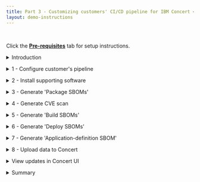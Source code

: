 ```yaml
---
title: Part 3 - Customizing customers' CI/CD pipeline for IBM Concert <br/> <small> <i> Tech Sales enablement </i> </small>
layout: demo-instructions
---
```


<span id="top"></span>

<br/>

Click the [**Pre-requisites**](pre-requisites) tab for setup instructions.

<details markdown="1">

<summary>Introduction</summary>

In the CI/CD pipeline, vulnerability scanning plays a critical role in ensuring that security is embedded into the software delivery process. The optimal point for conducting these scans is between TEST and RELEASE. At this stage, the code has passed functional testing, ensuring it meets quality standards. But before it is packaged and deployed, it undergoes security scrutiny.

<inline-notification text="Each customer’s IBM Concert implementation can vary based on their environment and CI/CD workflows, which may result in different stage names or configurations. Flexibility is key to addressing customer-specific needs, while ensuring core CI/CD integration principles are maintained."></inline-notification>

<br/>

</details>

<p/>

<details markdown="1">

<summary>1 - Configure customer's pipeline</summary>

In the non-production CI/CD environment provisioned by the customer in advance of the PoV, the following changes should be performed to ensure a smooth and effective demonstration. 

<br/>

| **Action** 1.1 | If not already present, insert a secondary inner pipeline labeled **vulnerability-analysis** between **TEST** and **RELEASE** in the customer's pipeline.  |
| :--- | :--- |
|  | This can be done by utilizing the modularity of both Jenkins and Tekton to invoke a dedicated security check pipeline from within the main pipeline. <br/><br/> In Jenkins, this secondary pipeline can be set up as a downstream job, triggered from the main pipeline using the build step. |

### Action 1.1: Review and update global variables in the table below.

"For faster implementation during the demo, we have pre-populated the demo repo with most of the variables below. Each variable is explained in detail below for improved understanding.

<div class="table_component" role="region" tabindex="0">
<table>
    <thead>
        <tr>
            <th>
                <div>
                    <div>Environment variable</div>
                </div>
            </th>
            <th>Description and code snippet</th>
        </tr>
    </thead>
    <tbody>
        <tr>
            <td><strong>Platform architecture</strong><br></td>
            <td>
                <div>
                    <div>Define the architecture of your machine: MacOS, Linux, or Windows. <br/> <img src="images/1-1.png" width="825" /></div>
                </div>
            </td>
        </tr>
        <tr>
            <td><strong>Containerization platform</strong><br></td>
            <td>
                <div>
                    <div>Choose between Docker and Podman for building the container images in the demo (Docker is preferred).<br/> <img src="images/1-2.png" width="725" /></div>
                </div>
            </td>
        </tr>
        <tr>
            <td><strong>Demo app name</strong><br></td>
            <td>
                <div>
                    <div>Name of the demo application <br/> <img src="images/1-3.png" width="250" /></div>
                </div>
            </td>
        </tr>
        <tr>
            <td><strong>Demo app criticality</strong><br></td>
            <td>
                <div>
                    <div>Define how critical this application is to the business (1 = low and 5 = high) <br/> <img src="images/1-4.png" width="250" /></div>
                </div>
            </td>
        </tr>
        <tr>
            <td><strong>Demo app repository URL</strong><br></td>
            <td>
                <div>
                    <div>Enter a link to the source code repositories for every microservice in the application. Typically there is one repository per microservice. <br/> <img src="images/1-5.png" width="525" /></div>
                </div>
            </td>
        </tr>
        <tr>
            <td><strong>Demo app version</strong><br></td>
            <td>
                <div>
                    <div>Enter a version for the application. Latest is an accepted term.<br/> <img src="images/1-6.png" width="225" /></div>
                </div>
            </td>
        </tr>
        <tr>
            <td><strong>Demo app component</strong><br></td>
            <td>
                <div>
                    <div>Enter the name of each microservice, ensuring the order is consistent with above variables.<br/> <img src="images/1-7.png" width="375" /></div>
                </div>
            </td>
        </tr>
        <tr>
            <td><strong>Demo app repo name</strong><br></td>
            <td>
                <div>
                    <div>Enter the name of each microservice code repository, ensuring the order is consistent with above variables. <br/> <img src="images/1-8.png" width="375" /></div>
                </div>
            </td>
        </tr>
        <tr>
            <td><strong>Demo app source code repo URL</strong><br></td>
            <td>
                <div>
                    <div>Enter the URL of the source code repository for each microservice, ensuring the order is consistent with above variables. <br/> <img src="images/1-9.png" width="925" /></div>
                </div>
            </td>
        </tr>
        <tr>
            <td><strong>Demo app image URL</strong><br></td>
            <td>
                <div>
                    <div>Enter the name of the docker image for each microservice, ensuring the order is consistent with above variables.<br/> <img src="images/1-10.png" width="550" /><br/><br/> Note: All images for this demo have been pre-built and are ready to be pulled for use in the helper scripts.</div>
                </div>
            </td>
        </tr>
        <tr>
            <td><strong>Demo app image tag</strong><br></td>
            <td>
                <div>
                    <div>Enter the name of the tag for each docker image, ensuring the order is consistent with above variables. Latest is an accepted term.<br/> <img src="images/1-11.png" width="350" /></div>
                </div>
            </td>
        </tr>
        <tr>
            <td><strong>Demo app repository branch</strong><br></td>
            <td>
                <div>
                    <div>Enter the name of the repo branch for each microservice, ensuring the order is consistent with above variables. <br/> <img src="images/1-12.png" width="350" /></div>
                </div>
            </td>
        </tr>
        <tr>
            <td><strong>Demo app access points</strong><br></td>
            <td>
                <div>
                    <div>Enter the access points for each microservice, ensuring the order is consistent with above variables. <br/><br/> The access points are listed in an array of the following format:<br/> [ microservice_name | environemnt_name | access_point_name | access_point_url | visibility] <img src="images/1-13.png" width="1200" /></div>
                </div>
            </td>
        </tr>
        <tr>
            <td>
                <p><strong>Build number</strong><br><br><strong>Inventroy build number</strong><br><br><strong>Concert URN prefix</strong></p>
            </td>
            <td>
                <div>
                    <div>Enter build numbers and the Concert URN prefix. In the absence of a pipeline, these values need to be provided manually. <br/> <img src="images/1-14.png" width="325" /></div>
                </div>
            </td>
        </tr>
        <tr>
            <td>
                <p><strong>Kubernetes platform</strong><br><br><strong>Environment platform</strong><br><br><strong>Cluster ID</strong><br><br><strong>Cluster region</strong><br><br><strong>Cluster name</strong><br><br><strong>Cluster namespace</strong><br><br><strong>Kubernetes platform type</strong><br><br><strong>Kubernetes platform name</strong><br><br><strong>Cluster environment platform</strong></p>
            </td>
            <td>
                <div>
                    <div>Enter the deployment information for the application.<br/> <img src="images/1-15.png" width="375" /></div>
                </div>
            </td>
        </tr>
        <tr>
            <td>
                <p><strong>Business name</strong><br><br><strong>Business unit name</strong><br><br><strong>Contact email</strong><br><br><strong>Contact phone</strong></p>
            </td>
            <td>
                <div>
                    <div>Enter SBOM owner and contact details. <br/> <img src="images/1-16.png" width="275" /></div>
                </div>
            </td>
        </tr>
        <tr>
            <td>
                <p><strong>Concert ingestion endpoint</strong><br><br><strong>Concert ingestion instance ID</strong><br><br><strong>Concert ingestion token</strong><br><br><strong>Concert ingestion user</strong><br><br><strong>Concert ingestion password</strong></p>
            </td>
            <td>
                <div>
                    <div>Enter information for a specific Concert instance.<br/> <img src="images/1-17.png" width="500" /><br/><br/>If a Concert token is not available, the Concert username & password can also be used to upload data using the API.<br/> <img src="images/1-18.png" width="500" /></div>
                </div>
            </td>
        </tr>
    </tbody>
</table>
<div style="margin-top:8px">Made with <a href="https://www.htmltables.io/" target="_blank">HTML Tables</a></div>
</div>

<!-- <Show source code for install script> -->

**[Go to top](#top)**

<br/><br/>

</details>

<p/>

<details markdown="1">

<summary>2 - Install supporting software</summary>

The install_supporting_software.sh shell script will install the IBM Concert toolkit, Grype, Docker and other software needed for this demo.

### Action 2.1: Execute the code below in a terminal.

<code class="code-block"> ./install_supporting_software.sh </code>

The shell script will install the following: <br/>

| **Software** | **Description** |
| :--- | :--- |
| **IBM Concert toolkit** | Framework required to generate SBOMs and interact with IBM Concert APIs |
| **grype** | Vulnerability scanner for container images and filesystems |
| **Syft** | Tool for generating SBOMs from container images and filesystems |
| **cdxgen** | Tool required to generate CycloneDX SBOMs for various programming languages |
| **Python3** and **pip3** | Essential for running Python scripts and managing Python packages |
| **Homebrew** | Package manager for macOS that simplifies the installation, updating and management of software and libraries |
| **Node.js** | Required to enable the execution of JavaScript code server-side and the development of scalable network applications |
| **nvm** | Enable you to manage multiple versions of Node.js, making it easy to switch between different versions for various projects and development environments |
| **rpm** | Needed for installing certain packages like Syft |
| **Gradle** | Open-source build automation tool that streamlines the building, testing and deployment of software projects with its flexible and powerful capabilities |
| **jq** | Lightweight and flexible command-line JSON processor, essential for parsing, manipulating and transforming JSON data |
| **Bazel** | Powerful build and test tool that automates the process of compiling and testing large codebases efficiently |
| **GitHub CLI** | Tool for managing GitHub repositories from the command line |
| **Docker** | Platform for running and deploying containers and applications |

<img src="images/2-1.png" width="600" />

### Set up system paths

1. Update the system path and configure Git. Homebrew usually adds itself to the PATH automatically. However, if it doesn’t, you can add it manually: <br/><br/> <code class="code-block"> nano ~/.zshrc  # For zsh <br/> # or <br/> nano ~/.bash_profile  # For bash </code>

2. For users running macOS versions prior to Big Sur, you can set the Homebrew installation directory with the following command. Please add this line to your .zshrc or .bash_profile: <br/><br/> <code class="code-block"> export PATH="/usr/local/bin:/usr/local/sbin:$PATH" </code>

3. For users running macOS macOS versions Big Sur and later, the Homebrew installation directory is /opt/homebrew: <br/><br/> <code class="code-block"> export PATH="/opt/homebrew/bin:/opt/homebrew/sbin:$PATH" </code>

4. Homebrew usually handles this automatically, but to ensure Gradle is included in your PATH. For users running macOS versions prior to Big Sur, this can be done by adding the command below to your .zshrc or .bash_profile: <br/><br/> <code class="code-block"> export PATH="/usr/local/opt/gradle/bin:$PATH" </code>

5. For users running macOS versions Big Sur and later, use the command below: <br/><br/> <code class="code-block"> export PATH="/opt/homebrew/opt/gradle/bin:$PATH" </code>

6. Homebrew usually handles this automatically, but to ensure Bazel is included in your PATH. For users running macOS versions prior to Big Sur, this can be done by adding the command below to your .zshrc or .bash_profile: <br/><br/> <code class="code-block"> export PATH="/usr/local/bin:$PATH" </code>

7. For users running macOS versions Big Sur and later, use the command below: <br/><br/> <code class="code-block"> export PATH="/opt/homebrew/bin:$PATH" </code>

8. Apply changes: <br/><br/> <code class="code-block"> source ~/.zshrc  # For zsh <br/> # or <br/> source ~/.bash_profile  # For bash </code>

9. Configure Git: <br/><br/> <code class="code-block"> git config --global user.name "Your Name" <br/> git config --global user.email "your.email@ibm.com" </code>

**[Go to top](#top)**

<br/><br/>

</details>

<p/>

<details markdown="1">

<summary>3 - Generate 'Package SBOMs'</summary>

This slide shows the two variations of SBOMs that IBM Concert ingests.
<br/> <img src="images/sboms.jpeg" width="600" />

**Industry-standard CycloneDX SBOMs:** Concert ingests the industry standard CycloneDX SBOM in JSON fromat generated by tools like CycloneDX, Syft and cdxgen. These SBOMs are called Package SBOMs.

**Concert-defined SBOMs:** Concert also ingests custom SBOMs. These SBOMs are extenstions of the CycloneDX format and are specific for Concert. These SBOMs are called ‘Concert-defined’ SBOMs and are also in JSON format.

The first SBOM file generated by the helper scripts is the Package SBOMs. Concert ingests two types of package SBOMs, one that scans the the source code and the second that scans the images. These SBOMs provide an inventory of what’s in the software packages used by the code and images of the microservice. 

We will use the IBM Concert Toolkit (v1.0.1) to generate both types of package SBOMs.

The code scan command in the Concert toolkit uses **cdxgen** to analyze the codebase, identifying all software packages and dependencies.

<img src="images/3-1.png" width="900" />

The image scan command in the toolkit uses an open source tool called **Syft** to analyze the packages and operating system details in the containerized image.

<img src="images/3-2.png" width="600" />

### Action 3.1: Execute the ./generate_package_sbom.sh shell script.

<code class="code-block"> ./generate_package_sbom.sh </code>

The output of this command will be an image-scan SBOM and a code-scan SBOM file for each microservice. In both cases, the toolkit generates a JSON file in standard CycloneDX format.

<!-- <show generated package SBOM files on the computer> -->

**[Go to top](#top)**

<br/><br/>

</details>

<p/>

<details markdown="1">

<summary>4 - Generate CVE scan</summary>

In our demo we use an open source tool called **Grype** to conduct a vulnerability scan by analyzing container images. However, customers can use any image scanning tool like Prisma Cloud's Twistlock or Aqua Security's Trivvy.

<img src="images/4-1.png" width="900" />

<inline-notification text="The Concert toolkit does not contain any commands for generating CVE scan files."></inline-notification>

### Action 4.1: Execute the generate_cve_csv_file.sh shell script.

<code class="code-block"> ./generate_cve_csv_file.sh </code>

The output of this command will be a CVE file in CSV format for each microservice image in the application.

<inline-notification text="Concert accepts CSV files in a specific column format. Use the provided template to ensure the output file is generated with the correct CSV headers."></inline-notification>

The CSV column format that Concert ingests must be in the following order:<br/><br/>
<code class="code-block"> CVE | Image | Package | Package Version | Package Path | Severity |Score | hasFix | Fixed Version | Description | Tag | Digest</code> 

The <a href="https://github.ibm.com/ibm-concert-platinum-demos/concert-pm-utils/blob/main/macos/templates/grype-cve.tmpl" target="_blank" rel="noreferrer">Concert CSV template</a> is provided with the helper scripts for this demo.

<!-- <show CVE scans generated on the computer> -->

One CSV scan file should be generated for every microservice image in our QotD application.

<img src="images/4-2.png" width="1000" />

**[Go to top](#top)**

<br/><br/>

</details>

<p/>

<details markdown="1">

<summary>5 - Generate 'Build SBOMs'</summary>

The three concert-defined SBOMs are called: Build, Deploy, and Application Definition. Let’s start with the Build SBOM.

We will use the toolkit to generate the build SBOM file, which is a detailed inventory that includes information about the libraries, frameworks, tools, and other dependencies that were used to build the software application.
<br/> <img src="images/5-1.png" width="500" />

<!-- <show script where build-sbom command is called> -->

### Action 5.1: Execute the generate_build_sbom.sh shell script. 

<code class="code-block"> ./generate_build_sbom.sh </code>

For each microservice image of the target application, a Build SBOM will be generated in the ./toolkit-data directory.

<!-- <show files in toolkit data directory> -->

<!-- <open one build sbom> -->

For each individual microservice, a Build SBOM provides an inventory of: <br/>
1. Associated images and their versions <br/> <img src="images/5-2.png" width="900" /> <br/><br/>
2. Repositories and their branches <br/> <img src="images/5-3.png" width="600" />

**[Go to top](#top)**

<br/><br/>

</details>

<p/>

<details markdown="1">

<summary>6 - Generate 'Deploy SBOMs'</summary>

The deploy SBOM focuses on the software as it is actually deployed in a specific environment, including any environment-specific configurations such as public and private access points.<br/> We will use the toolkit to generate the deploy SBOM file.

<img src="images/6-1.png" width="500" />

### Action 6.1: Execute the generate_deploy_sbom.sh shell script.

<code class="code-block"> ./generate_deploy_sbom.sh </code>

For each pair of microservice and environment defined for the target application, a deploy SBOM will be generated in the ./toolkit-data directory. 

<!-- <show toolkit-data directory where SBOMs are generated (14)> --> 

For each combination of microservice and environment, a Deploy SBOM provides an inventory of: <br/> 
1. Access points <br/> <img src="images/6-2.png" width="650" /> <br/><br/>
2. External dependencies <br/> <img src="images/6-3.png" width="450" />

**[Go to top](#top)**

<br/><br/>

</details>

<p/>

<details markdown="1">

<summary>7 - Generate 'Application-definition SBOM'</summary>

The last SBOM to be generated is the Application definition SBOM. This SBOM is where the application criticality is defined. <br/>The application criticality plays a significant role in Concert’s calculation of risk prioritization and recommendations.

<!-- <show script where app-definition command is called> -->

### Action 7.1: Execute the generate_app_def.sh shell script. 

<code class="code-block"> ./generate_app_def.sh </code>

The Application-definition SBOM is defined at the application level instead of the microservice level. This enables Concert to have an application-centric view and only one Application-definition SBOM is required for each application, regardless of how many microservices it has.

An Application-definition SBOM will be generated in the ./toolkit-data directory. 
<br/> <img src="images/7-1.png" width="500" />

<!-- <show toolkit-data directory where Application Definition SBOM is generated (1)> -->

An Application-definition SBOM defines the boundaries of an application, including the following underlying elements: <br/> 
1. Microservices <br/> <img src="images/7-2.png" width="650" /> <br/><br/> 
2. Repositories <br/> <img src="images/7-3.png" width="650" /> <br/><br/> 
3. Images <br/> <img src="images/7-4.png" width="650" /> <br/><br/>
4. Environments <br/> <img src="images/7-5.png" width="300" /> <br/><br/> 
5. Access points and their exposure levels <br/> <img src="images/7-6.png" width="500" /> <br/><br/> 
6. Application criticality <br/> <img src="images/7-7.png" width="350" />

**[Go to top](#top)**

<br/><br/>

</details>

<p/>

<details markdown="1">

<summary>8 - Upload data to Concert</summary>

Upload all the generated data into IBM Concert to make it accessible in the Concert UI.

### Action 8.1: Execute the upload_data_concert.sh shell script. 

<code class="code-block"> ./upload_data_concert.sh </code>

<!-- <show script with upload details> -->

This helper script automates the process, allowing multiple Concert-supported files to be uploaded at once, eliminating the need for manual uploads.

Alternatively, you can manually upload all relevant files from the ./toolkit-data directory to IBM Concert using the user interface, one by one.

<inline-notification text="Once all files are processed, they will be zipped and moved to the ./processed folder."></inline-notification>

<img src="images/8-1.png" width="800" />

**[Go to top](#top)**

<br/><br/>

</details>

<p/>

<details markdown="1">

<summary>View updates in Concert UI</summary>

Log in to Concert to view the uploaded data.
<br/> <img src="images/9-1.png" width="800" />
<br/> <img src="images/9-2.png" width="800" />

<!-- <show arena view> -->

<!-- <show dimensions view of vulnerability> -->

**[Go to top](#top)**

<br/><br/>

</details>

<p/>

<details markdown="1">

<summary>Summary</summary>

In this demo, we saw how to ingest data manually into IBM Concert. We learned about the five types of SBOMs and the CVE scan format that can be uploaded to Concert for visualization in the UI.

**[Go to top](#top)**

<br/><br/>

</details>